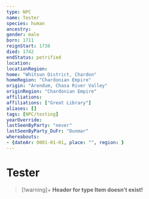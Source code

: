 ```yaml
---
type: NPC
name: Tester
species: human
ancestry:
gender: male
born: 1711
reignStart: 1738
died: 1742
endStatus: petrified
location: 
locationRegion:
home: "Whitsun District, Chardon"
homeRegion: "Chardonian Empire"
origin: "Arendum, Chasa River Valley"
originRegion: "Chardonian Empire"
affiliations: 
affiliations: ["Great Library"]
aliases: []
tags: [NPC/testing]
yearOverride: 
lastSeenByParty: "never"
lastSeenByParty_DuFr: "Dunmar"
whereabouts: 
- {dateAr: 0001-01-01, place: "", region: }
---
```


# Tester
>[!warning]+
>**Header for type Item doesn't exist!**